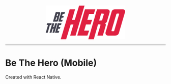<p align="center">
  <a href="https://github.com/WesGtoX/be-the-hero">
    <img src="../frontend/src/assets/logo-be-the-hero.png" alt="Be The Hero" title="Be The Hero" width="250px">
  </a>
</p>

-----------------

# Be The Hero (Mobile)

Created with React Native.
